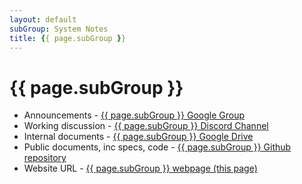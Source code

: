 ```yaml
---
layout: default
subGroup: System Notes
title: {{ page.subGroup }}
---
```


# {{ page.subGroup }}

- Announcements - [ {{ page.subGroup }} Google Group](https://groups.google.com/a/bswg.org/g/results)
- Working discussion - [ {{ page.subGroup }} Discord Channel](https://discord.gg/f4KvpxZmRs)
- Internal documents - [ {{ page.subGroup }} Google Drive](https://drive.google.com/drive/u/1/folders/1HgshsJnvq-2DaAITCJNrxWcuSKDQlbz1)
- Public documents, inc specs, code - [ {{ page.subGroup }} Github repository](https://github.com/theBSWG/results)
- Website URL - [ {{ page.subGroup }} webpage (this page)](https://bswg.org/results)